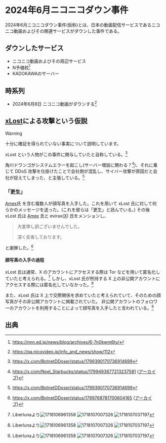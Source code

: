 # 2024年6月ニコニコダウン事件
2024年6月ニコニコダウン事件(仮称)とは、日本の動画配信サービスであるニコニコ動画およびその関連サービスがダウンした事件である。

## ダウンしたサービス
* ニコニコ動画およびその周辺サービス
* N予備校[^n_yobi]
* KADOKAWAのサーバー

## 時系列
* 2024年6月8日 ニコニコ動画がダウンする[^niconico_down_20240608_source]

## [xLost](../people/xLost.md)による攻撃という仮説

> [!WARNING]  
> 十分に確証を得られていない事実について説明しています。

xLost という人物がこの事件に関与していたと自称している。[^xlost_ddos_post]

角川ドワンゴがシステムエラーを起こし(サーバー増設に関わる？[^server_expand_source])、それに乗じて DDoS 攻撃を仕掛けたことで会社側が混乱し、サイバー攻撃が原因だと会社が捉えてしまった、と主張している。[^xlost_ddos_post]

### 「更生」
[Amex](../people/amex.md)氏 を含む複数人が顔写真を入手した。これを用いて xLost 氏に対して何らかのメッセージを送った。(これを彼らは「更生」と読んでいる。)
その後 xLost 氏は [Amex](../people/amex.md) 氏と evirax([X](https://x.com/eptronec)) 氏をメンションし、
> 大変申し訳ございませんでした。
>
> 深く反省しております。

と謝罪した。[^xlost_sorry]

#### 顔写真の入手の過程
xLost 氏は通常、X のアカウントにアクセスする際は Tor などを用いて匿名化していたと考えられる。[^from_liberluna]
しかし、xLost 氏が所持する X 上の非公開アカウントにアクセスする際には匿名化していなかった。[^from_liberluna]

また、xLost 氏は X 上で交際関係を求めていたと考えられていて、そのための顔写真がその非公開アカウントに掲載されていた。
非公開アカウントのフォロワーのアカウントを利用することによって顔写真を入手したと言われている。[^from_liberluna]

## 出典
[^niconico_down_20240608_source]: https://qa.nicovideo.jp/info_and_news/show/112
[^n_yobi]: https://nnn.ed.jp/news/blog/archives/6-7n0kwm6ty/

[^xlost_ddos_post]: https://x.com/BotnetDDoser/status/1799390170736914699
[^server_expand_source]: https://x.com/Noel_Starbucks/status/1799493677213237581 ([アーカイブ](https://archive.md/cZQI6))

[^xlost_sorry]: https://x.com/BotnetDDoser/status/1799768781700604165 ([アーカイブ](https://archive.md/soHoC))

[^from_liberluna]: Liberlunaより![1718106961358](https://github.com/pnsk-lab/wiki/assets/79000684/6331a1db-fdd0-407f-b44f-7ff6987f6396)
![1718107007326](https://github.com/pnsk-lab/wiki/assets/79000684/7dbc34cf-0bc8-4596-957a-35b944dc9da7)
![1718107037197](https://github.com/pnsk-lab/wiki/assets/79000684/31599253-5dca-4c1d-a588-4f5614f3e36d)

